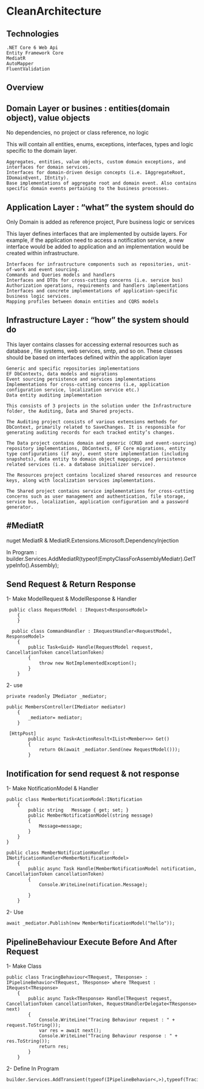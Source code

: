 # CleanArchitecture
## Technologies
	.NET Core 6 Web Api
	Entity Framework Core 
	MediatR
	AutoMapper
	FluentValidation
## Overview
Domain Layer or busines :  entities(domain object), value objects
-----------
No dependencies, no project or class reference, no logic

This will contain all entities, enums, exceptions, interfaces, types and logic specific to the domain layer.

	Aggregates, entities, value objects, custom domain exceptions, and interfaces for domain services.
	Interfaces for domain-driven design concepts (i.e. IAggregateRoot, IDomainEvent, IEntity).
	Base implementations of aggregate root and domain event. Also contains specific domain events pertaining to the business processes.
 
Application Layer       : “what” the system should do
---------------------
Only Domain is added as reference project, Pure business logic or services

This layer defines interfaces that are implemented by outside layers. For example, if the application need to access a notification service, a new interface would be added to application and an implementation would be created within infrastructure.

	Interfaces for infrastructure components such as repositories, unit-of-work and event sourcing.
	Commands and Queries models and handlers
	Interfaces and DTOs for cross-cutting concerns (i.e. service bus) Authorization operations, requirements and handlers implementations
	Interfaces and concrete implementations of application-specific business logic services.
	Mapping profiles between domain entities and CQRS models
 
Infrastructure Layer    : “how” the system should do
--------
This layer contains classes for accessing external resources such as database , file systems, web services, smtp, and so on. These classes should be based on interfaces defined within the application layer

	Generic and specific repositories implementations
	EF DbContexts, data models and migrations
	Event sourcing persistence and services implementations
	Implementations for cross-cutting concerns (i.e, application configuration service, localization service etc.)
	Data entity auditing implementation
	
	This consists of 3 projects in the solution under the Infrastructure folder, the Auditing, Data and Shared projects.

	The Auditing project consists of various extensions methods for DbContext, primarily related to SaveChanges. It is responsible for generating auditing records for each tracked entity’s changes.

	The Data project contains domain and generic (CRUD and event-sourcing) repository implementations, DbContexts, EF Core migrations, entity type configurations (if any), event store implementation (including snapshots), data entity to domain object mappings, and persistence related services (i.e. a database initializer service).

	The Resources project contains localized shared resources and resource keys, along with localization services implementations.

	The Shared project contains service implementations for cross-cutting concerns such as user management and authentication, file storage, service bus, localization, application configuration and a password generator.

#MediatR
-------------------
nuget MediatR & MediatR.Extensions.Microsoft.DependencyInjection

In Program : builder.Services.AddMediatR(typeof(EmptyClassForAssemblyMediatr).GetTypeInfo().Assembly);

## Send Request & Return Response

1- Make ModelRequest & ModelResponse & Handler

	 public class RequestModel : IRequest<ResponseModel>
	    {
	    }
  
      public class CommandHandler : IRequestHandler<RequestModel, ResponseModel>
	    {
	        public Task<Guid> Handle(RequestModel request, CancellationToken cancellationToken)
	        {
	            throw new NotImplementedException();
	        }
	    }

2- use  
	
 	private readonly IMediator _mediator;
        
	public MembersController(IMediator mediator)
        {
            _mediator= mediator;
        }

	 [HttpPost]
	        public async Task<ActionResult<IList<Member>>> Get()
	        {
	            return Ok(await _mediator.Send(new RequestModel()));
	        }

## Inotification for send request & not response 

1- Make NotificationModel & Handler

	public class MemberNotificationModel:INotification
	    {
	        public string   Message { get; set; }
	        public MemberNotificationModel(string message)
	        {
	            Message=message;
	        }
	    }
	}

 	public class MemberNotificationHandler : INotificationHandler<MemberNotificationModel>
	    {
	        public async Task Handle(MemberNotificationModel notification, CancellationToken cancellationToken)
	        {
	            Console.WriteLine(notification.Message);
	            
	        }
	    }

2- Use  

	await _mediator.Publish(new MemberNotificationModel("hello"));

 ## PipelineBehaviour Execute Before And After Request 

 1- Make Class

 	public class TracingBehaviour<TRequest, TResponse> : IPipelineBehavior<TRequest, TResponse> where TRequest : IRequest<TResponse>
	    {
	        public async Task<TResponse> Handle(TRequest request, CancellationToken cancellationToken, RequestHandlerDelegate<TResponse> next)
	        {
	            Console.WriteLine("Tracing Behaviour request : " + request.ToString());
	            var res = await next();
	            Console.WriteLine("Tracing Behaviour response : " + res.ToString());
	            return res;
	        }
	    }

2- Define In Program

	builder.Services.AddTransient(typeof(IPipelineBehavior<,>),typeof(TracingBehaviour<,>));



 
